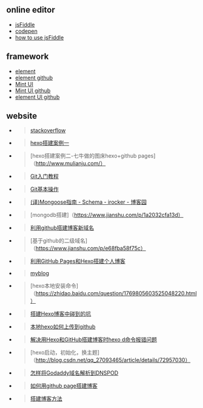 ## online editor
* [jsFiddle](https://jsfiddle.net/)
* [codepen](https://codepen.io/)
* [how to use jsFiddle](http://doc.jsfiddle.net/)

## framework
* [element](http://element.eleme.io/#/zh-CN)
* [element github](https://github.com/ElemeFE/element)
* [Mint UI](http://mint-ui.github.io/#!/zh-cn)
* [Mint UI github](https://github.com/ElemeFE/mint-ui)
* [element UI github](https://github.com/elemefe)

## website
* >[stackoverflow](https://stackoverflow.com/)
* >[hexo搭建案例一](http://www.xieyuxuan.cc/)
* >[hexo搭建案例二-七牛做的图床hexo+github pages]（http://www.mulianju.com/）
* >[Git入门教程](http://git.oschina.net/progit/)
* >[Git基本操作](http://blog.csdn.net/u011974987/article/details/50973740)
* >[(译)Mongoose指南 - Schema - irocker - 博客园](https://www.cnblogs.com/irocker/p/mongoose-schema.html)
* >[mongodb搭建]（https://www.jianshu.com/p/1a2032cfa13d）
* >[利用github搭建博客新域名](https://www.jianshu.com/p/05289a4bc8b2)
* >[基于github的二级域名]（https://www.jianshu.com/p/e68fba58f75c）
* >[利用GitHub Pages和Hexo搭建个人博客](https://www.cnblogs.com/scplee/p/5533292.html)
* >[myblog](https://sweetylv.github.io/index.html)
* >[hexo本地安装命令]（https://zhidao.baidu.com/question/1769805603525048220.html）
* >[搭建Hexo博客中碰到的坑](https://www.jianshu.com/p/a2fe56d11c4f)
* >[本地hexo如何上传到github](https://www.cnblogs.com/imapla/p/5533000.html)
* >[解决用Hexo和GitHub搭建博客时hexo d命令报错问题](http://blog.csdn.net/Greenovia/article/details/60576985)
* >[hexo启动，初始化，换主题]（http://blog.csdn.net/qq_27093465/article/details/72957030）
* >[怎样将Godaddy域名解析到DNSPOD](https://jingyan.baidu.com/article/39810a23c5a3a3b636fda699.html)
* >[如何用github page搭建博客](https://www.zhihu.com/question/59088760/answer/161640592)
* >[搭建博客方法](http://blog.csdn.net/renfufei/article/details/37725057)
